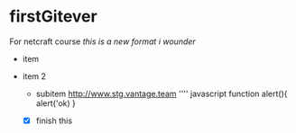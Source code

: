 # firstGitever
For netcraft course
*this is a new format* 
_i wounder_

* item
* item 2
  * subitem
  http://www.stg.vantage.team
  '''' javascript
  function alert(){
  alert('ok)
  }
  
  
  -[x] finish this 
  
